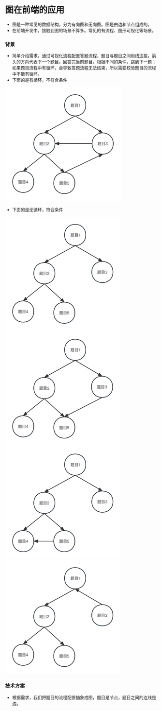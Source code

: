 # 图在前端的应用
* 图是一种常见的数据结构，分为有向图和无向图。图是由边和节点组成的。
* 在前端开发中，接触到图的场景不算多。常见的有流程、图形可视化等场景。
### 背景
* 简单介绍需求，通过可视化流程配置答题流程，题目与题目之间用线连接，箭头的方向代表下一个题目。回答完当前题目，根据不同的条件，跳到下一题；如果题目流程中有循环，会导致答题流程无法结束，所以需要校验题目的流程中不能有循环。
* 下面的是有循环，不符合条件

![有循环](https://github.com/JX-Zhuang/Algorithms/blob/master/Graph/cycle/imgs/cycle1.png?raw=true)
* 下面的是无循环，符合条件

![无循环](https://github.com/JX-Zhuang/Algorithms/blob/master/Graph/cycle/imgs/noCycle1.png?raw=true)
![无循环](https://github.com/JX-Zhuang/Algorithms/blob/master/Graph/cycle/imgs/noCycle2.png?raw=true)
![无循环](https://github.com/JX-Zhuang/Algorithms/blob/master/Graph/cycle/imgs/noCycle3.png?raw=true)
![无循环](https://github.com/JX-Zhuang/Algorithms/blob/master/Graph/cycle/imgs/noCycle4.png?raw=true)
### 技术方案
* 根据需求，我们把题目的流程配置抽象成图，题目是节点，题目之间的连线是边。